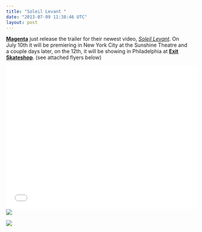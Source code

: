 ```yaml
---
title: "Soleil Levant "
date: "2013-07-09 11:38:46 UTC"
layout: post
---
```


<p><strong><a href="http://magentaskateboards.com/">Magenta</a></strong> just release the trailer for their newest video, <em><a href="http://www.youtube.com/watch?v=IZfX2JCxWnE">Soleil Levant</a></em>. On July 10th it will be premiering in New York City at the Sunshine Theatre and a couple days later, on the 12th, it will be showing in Philadelphia at <strong><a href="http://exitphiladelphia.com/">Exit Skateshop</a></strong>. (see attached flyers below) </p>

<p><iframe frameborder="0" height="393" src="//www.youtube.com/embed/IZfX2JCxWnE" width="524"></iframe><img src="http://media.tumblr.com/e30bef77a447b948915c0928decfba56/tumblr_inline_mpo2z7M0qG1qz4rgp.png"/></p>

<p><img src="http://media.tumblr.com/addae97d842ba194da841bc01b0fc150/tumblr_inline_mpo2zmlqGF1qz4rgp.png"/></p>
